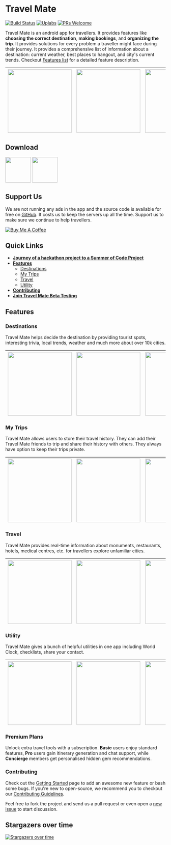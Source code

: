# Travel Mate

[![Build Status](https://travis-ci.org/project-travel-mate/Travel-Mate.svg?branch=master)](https://travis-ci.org/project-travel-mate/Travel-Mate) [![Uplabs](https://img.shields.io/badge/Uplabs-PhotoEditor-orange.svg)](https://www.uplabs.com/posts/travel-mate) [![PRs Welcome](https://img.shields.io/badge/PRs-welcome-brightgreen.svg?style=flat-square)](http://makeapullrequest.com)

Travel Mate is an android app for travellers. It provides features like **choosing the correct destination**, **making bookings**, and **organizing the trip**. It provides solutions for every problem a traveller might face during their journey. It provides a comprehensive list of information about a destination: current weather, best places to hangout, and city's current trends. Checkout [Features list](#features) for a detailed feature description.

| <img src="https://raw.githubusercontent.com/project-travel-mate/Travel-Mate/master/.github/screenshots/all_cities.png" width="200px"> | <img src="https://raw.githubusercontent.com/project-travel-mate/Travel-Mate/master/.github/screenshots/one_city.png" width="200px"> | <img src="https://raw.githubusercontent.com/project-travel-mate/Travel-Mate/master/.github/screenshots/city_here.png" width="200px"> |
| - | - | - |

## Download

[<img src="https://play.google.com/intl/en_us/badges/images/generic/en-play-badge.png" height="80">](https://play.google.com/store/apps/details?id=io.github.project_travel_mate)
[<img src="https://f-droid.org/badge/get-it-on.png" height="80">](https://f-droid.org/packages/io.github.project_travel_mate/)

## Support Us
We are not running any ads in the app and the source code is available for free on [GitHub](https://github.com/project-travel-mate). It costs us to keep the servers up all the time. Support us to make sure we continue to help travellers.

<a href="https://www.buymeacoffee.com/qITGMWB" target="_blank"><img src="https://www.buymeacoffee.com/assets/img/custom_images/orange_img.png" alt="Buy Me A Coffee" style="height: auto !important;width: auto !important;" ></a>

## Quick Links
+ **[Journey of a hackathon project to a Summer of Code Project](https://medium.com/@prabhakar267/6a1b8c1d5e3e)**
+ **[Features](#features)**
  + [Destinations](#destinations)
  + [My Trips](#my-trips)
  + [Travel](#travel)
  + [Utility](#utility)
+ **[Contributing](#contributing)**
+ **[Join Travel Mate Beta Testing](https://play.google.com/apps/testing/io.github.project_travel_mate)**

## Features
### Destinations
Travel Mate helps decide the destination by providing tourist spots, interesting trivia, local trends, weather and much more about over 10k cities.

| <img src="https://raw.githubusercontent.com/project-travel-mate/Travel-Mate/master/.github/screenshots/one_city.png" width="200px"> | <img src="https://raw.githubusercontent.com/project-travel-mate/Travel-Mate/master/.github/screenshots/trend.png" width="200px"> | <img src="https://raw.githubusercontent.com/project-travel-mate/Travel-Mate/master/.github/screenshots/fact.png" width="200px"> |
| - | - | - |

### My Trips
Travel Mate allows users to store their travel history. They can add their Travel Mate friends to trip and share their history with others. They always have option to keep their trips private.

| <img src="https://raw.githubusercontent.com/project-travel-mate/Travel-Mate/master/.github/screenshots/travel.png" width="200px"> | <img src="https://raw.githubusercontent.com/project-travel-mate/Travel-Mate/master/.github/screenshots/shopping.png" width="200px"> | <img src="https://raw.githubusercontent.com/project-travel-mate/Travel-Mate/master/.github/screenshots/mytrip_info.png" width="200px"> |
| - | - | - |

### Travel
Travel Mate provides real-time information about monuments, restaurants, hotels, medical centres, etc. for travellers explore unfamiliar cities.

| <img src="https://raw.githubusercontent.com/project-travel-mate/Travel-Mate/master/.github/screenshots/hotel_book.png" width="200px"> | <img src="https://raw.githubusercontent.com/project-travel-mate/Travel-Mate/master/.github/screenshots/trips.png" width="200px"> | <img src="https://raw.githubusercontent.com/project-travel-mate/Travel-Mate/master/.github/screenshots/here.png" width="200px"> |
| - | - | - |

### Utility
Travel Mate gives a bunch of helpful utilities in one app including World Clock, checklists, share your contact.

| <img src="https://raw.githubusercontent.com/project-travel-mate/Travel-Mate/master/.github/screenshots/world_clock.jpeg" width="200px"> | <img src="https://raw.githubusercontent.com/project-travel-mate/Travel-Mate/master/.github/screenshots/share_my_contact.png" width="200px"> | <img src="https://raw.githubusercontent.com/project-travel-mate/Travel-Mate/master/.github/screenshots/checklist.png" width="200px"> |
| - | - | - |

### Premium Plans
Unlock extra travel tools with a subscription. **Basic** users enjoy standard
features, **Pro** users gain itinerary generation and chat support, while
**Concierge** members get personalised hidden gem recommendations.

### Contributing
Check out the [Getting Started](GETTING_STARTED.md) page to add an awesome new feature or bash some bugs. If you're new to open-source, we recommend you to checkout our [Contributing Guidelines](CONTRIBUTING.md). 

Feel free to fork the project and send us a pull request or even open a [new issue](https://github.com/project-travel-mate/Travel-Mate/issues/new) to start discussion. 


## Stargazers over time

[![Stargazers over time](https://starchart.cc/project-travel-mate/Travel-Mate.svg)](https://starchart.cc/project-travel-mate/Travel-Mate)
